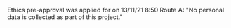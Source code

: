 Ethics pre-approval was applied for on 13/11/21 8:50
Route A: "No personal data is collected as part of this project."
